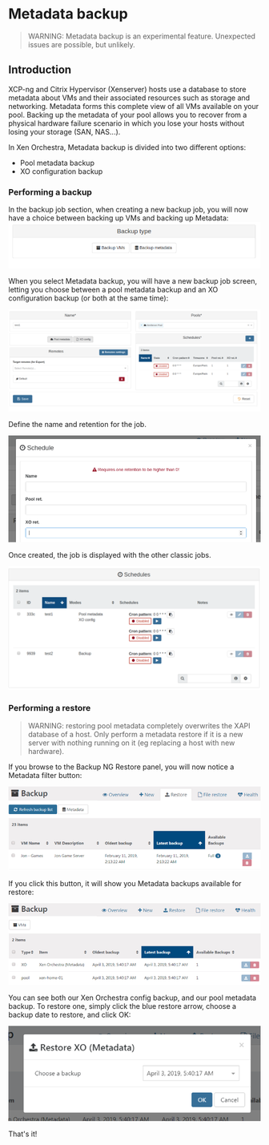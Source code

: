 # Metadata backup

> WARNING: Metadata backup is an experimental feature. Unexpected issues are possible, but unlikely.

## Introduction

XCP-ng and Citrix Hypervisor (Xenserver) hosts use a database to store metadata about VMs and their associated resources such as storage and networking. Metadata forms this complete view of all VMs available on your pool. Backing up the metadata of your pool allows you to recover from a physical hardware failure scenario in which you lose your hosts without losing your storage (SAN, NAS...).

In Xen Orchestra, Metadata backup is divided into two different options:

- Pool metadata backup
- XO configuration backup

### Performing a backup

In the backup job section, when creating a new backup job, you will now have a choice between backing up VMs and backing up Metadata:
![](./assets/metadata-1.png)

When you select Metadata backup, you will have a new backup job screen, letting you choose between a pool metadata backup and an XO configuration backup (or both at the same time):

![](./assets/metadata-2.png)

Define the name and retention for the job.

![](./assets/metadata-3.png)

Once created, the job is displayed with the other classic jobs.

![](./assets/metadata-4.png)

### Performing a restore

> WARNING: restoring pool metadata completely overwrites the XAPI database of a host. Only perform a metadata restore if it is a new server with nothing running on it (eg replacing a host with new hardware).

If you browse to the Backup NG Restore panel, you will now notice a Metadata filter button:

![](./assets/metadata-5.png)

If you click this button, it will show you Metadata backups available for restore:

![](./assets/metadata-6.png)

You can see both our Xen Orchestra config backup, and our pool metadata backup. To restore one, simply click the blue restore arrow, choose a backup date to restore, and click OK:

![](./assets/metadata-7.png)

That's it!
